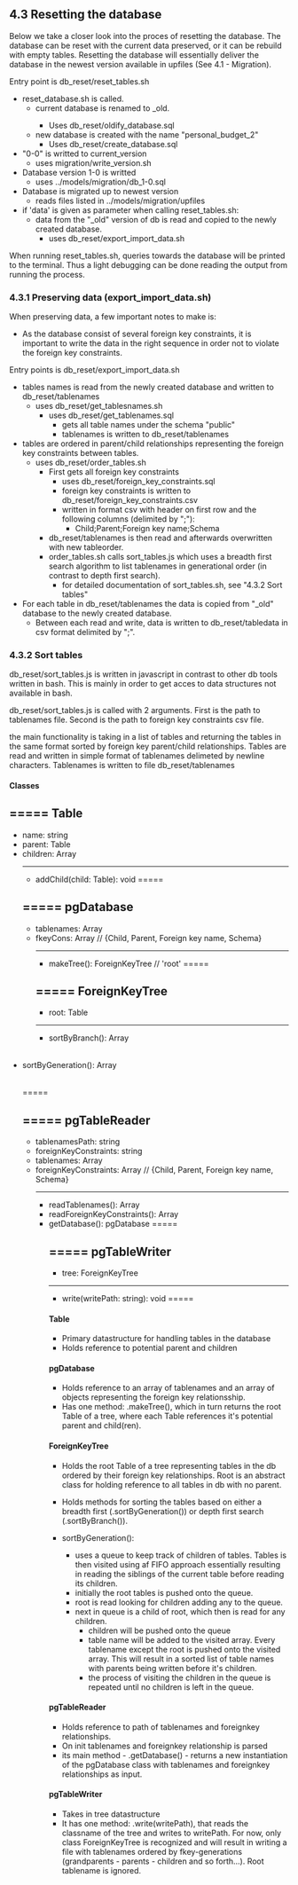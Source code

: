 ## 4.3 Resetting the database
Below we take a closer look into the proces of resetting the database.
The database can be reset with the current data preserved, or it can be rebuild with empty tables. Resetting the database will essentially deliver the database in the newest version available in upfiles (See 4.1 - Migration).


Entry point is db_reset/reset_tables.sh
- reset_database.sh is called.
  - current database is renamed to <name>_old.
    - Uses db_reset/oldify_database.sql
  - new database is created with the name "personal_budget_2"
    - Uses db_reset/create_database.sql
- "0-0" is writted to current_version
  - uses migration/write_version.sh
- Database version 1-0 is writted
  - uses ../models/migration/db_1-0.sql
- Database is migrated up to newest version
  - reads files listed in ../models/migration/upfiles
- if 'data' is given as parameter when calling reset_tables.sh:
  - data from the "_old" version of db is read and copied to the newly created database.
    - uses db_reset/export_import_data.sh

When running reset_tables.sh, queries towards the database will be printed to the terminal. Thus a light debugging can be done reading the output from running the process.

### 4.3.1 Preserving data (export_import_data.sh)
When preserving data, a few important notes to make is:
- As the database consist of several foreign key constraints, it is important to write the data in the right sequence in order not to violate the foreign key constraints.

Entry points is db_reset/export_import_data.sh
- tables names is read from the newly created database and written to db_reset/tablenames
  - uses db_reset/get_tablesnames.sh
    - uses db_reset/get_tablenames.sql
      - gets all table names under the schema "public"
      - tablenames is written to db_reset/tablenames  
- tables are ordered in parent/child relationships representing the foreign key constraints between tables.
  - uses db_reset/order_tables.sh
    - First gets all foreign key constraints
      - uses db_reset/foreign_key_constraints.sql
      - foreign key constraints is written to db_reset/foreign_key_constraints.csv
      - written in format csv with header on first row and the following columns (delimited by ";"):
        - Child;Parent;Foreign key name;Schema
    - db_reset/tablenames is then read and afterwards overwritten with new tableorder.
    - order_tables.sh calls sort_tables.js which uses a breadth first search algorithm to list tablenames in generational order (in contrast to depth first search).
      - for detailed documentation of sort_tables.sh, see "4.3.2 Sort tables"
- For each table in db_reset/tablenames the data is copied from "_old" database to the newly created database.
  - Between each read and write, data is written to db_reset/tabledata in csv format delimited by ";".

### 4.3.2 Sort tables

db_reset/sort_tables.js is written in javascript in contrast to other db tools written in bash. This is mainly in order to get acces to data structures not available in bash.

db_reset/sort_tables.js is called with 2 arguments. First is the path to tablenames file. Second is the path to foreign key constraints csv file.

the main functionality is taking in a list of tables and returning the tables in the same format sorted by foreign key parent/child relationships. Tables are read and written in simple format of tablenames delimeted by newline characters. Tablenames is written to file db_reset/tablenames

#### Classes

=====
Table
-----
+ name: string
+ parent: Table
+ children: Array<Table>
-----
+ addChild(child: Table): void
=====

=====
pgDatabase
-----
+ tablenames: Array<string>
+ fkeyCons: Array<object> // {Child, Parent, Foreign key name, Schema}
-----
+ makeTree(): ForeignKeyTree // 'root'
=====

=====
ForeignKeyTree
-----
+ root: Table
-----
+ sortByBranch(): Array<Table>
+ sortByGeneration(): Array<Table>
=====

=====
pgTableReader
-----
+ tablenamesPath: string
+ foreignKeyConstraints: string
+ tablenames: Array<string>
+ foreignKeyConstraints: Array<object> // {Child, Parent, Foreign key name, Schema}
-----
+ readTablenames(): Array<string>
+ readForeignKeyConstraints(): Array<object>
+ getDatabase(): pgDatabase
=====

=====
pgTableWriter
-----
+ tree: ForeignKeyTree
-----
+ write(writePath: string): void
=====


#### Table
- Primary datastructure for handling tables in the database
- Holds reference to potential parent and children

#### pgDatabase
- Holds reference to an array of tablenames and an array of objects representing the foreign key relationsship.
- Has one method: .makeTree(), which in turn returns the root Table of a tree, where each Table references it's potential parent and child(ren).

#### ForeignKeyTree
- Holds the root Table of a tree representing tables in the db ordered by their foreign key relationships. Root is an abstract class for holding reference to all tables in db with no parent.
- Holds methods for sorting the tables based on either a breadth first (.sortByGeneration()) or depth first search (.sortByBranch()).

- sortByGeneration():
  - uses a queue to keep track of children of tables. Tables is then visited using af FIFO approach essentially resulting in reading the siblings of the current table before reading its children.
  - initially the root tables is pushed onto the queue.
  - root is read looking for children adding any to the queue.
  - next in queue is a child of root, which then is read for any children.
    - children will be pushed onto the queue
    - table name will be added to the visited array. Every tablename except the root is pushed onto the visited array. This will result in a sorted list of table names with parents being written before it's children.
    - the process of visiting the children in the queue is repeated until no children is left in the queue.

#### pgTableReader
- Holds reference to path of tablenames and foreignkey relationships.
- On init tablenames and foreignkey relationship is parsed
- its main method - .getDatabase() - returns a new instantiation of the pgDatabase class with tablenames and foreignkey relationships as input.

#### pgTableWriter
- Takes in tree datastructure
- It has one method: .write(writePath), that reads the classname of the tree and writes to writePath. For now, only class ForeignKeyTree is recognized and will result in writing a file with tablenames ordered by fkey-generations (grandparents - parents - children and so forth...). Root tablename is ignored.




